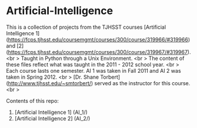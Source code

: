 Artificial-Intelligence
=======================

This is a collection of projects from the TJHSST courses [Artificial Intelligence 1] (https://fcps.tjhsst.edu/coursemgmt/courses/300/course/319966/#319966) and [2] (https://fcps.tjhsst.edu/coursemgmt/courses/300/course/319967/#319967). <br \>
Taught in Python through a Unix Environment. <br \>
The content of these files reflect what was taught in the 2011 - 2012 school year. <br \>
Each course lasts one semester. AI 1 was taken in Fall 2011 and AI 2 was taken in Spring 2012. <br \>
[Dr. Shane Torbert] (http://www.tjhsst.edu/~smtorbert/) served as the instructor for this course. <br \>

Contents of this repo:

1. [Artificial Intelligence 1] (AI_1/)
2. [Artificial Intelligence 2] (AI_2/)
